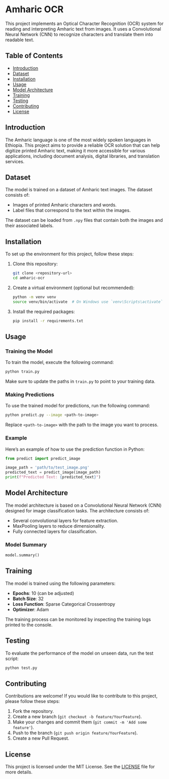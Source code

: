 # Amharic OCR

This project implements an Optical Character Recognition (OCR) system for reading and interpreting Amharic text from images. It uses a Convolutional Neural Network (CNN) to recognize characters and translate them into readable text.

## Table of Contents

- [Introduction](#introduction)
- [Dataset](#dataset)
- [Installation](#installation)
- [Usage](#usage)
- [Model Architecture](#model-architecture)
- [Training](#training)
- [Testing](#testing)
- [Contributing](#contributing)
- [License](#license)

## Introduction

The Amharic language is one of the most widely spoken languages in Ethiopia. This project aims to provide a reliable OCR solution that can help digitize printed Amharic text, making it more accessible for various applications, including document analysis, digital libraries, and translation services.

## Dataset

The model is trained on a dataset of Amharic text images. The dataset consists of:

- Images of printed Amharic characters and words.
- Label files that correspond to the text within the images.

The dataset can be loaded from `.npy` files that contain both the images and their associated labels.

## Installation

To set up the environment for this project, follow these steps:

1. Clone this repository:
   ```bash
   git clone <repository-url>
   cd amharic-ocr
   ```

2. Create a virtual environment (optional but recommended):
   ```bash
   python -m venv venv
   source venv/bin/activate  # On Windows use `venv\Scripts\activate`
   ```

3. Install the required packages:
   ```bash
   pip install -r requirements.txt
   ```

## Usage

### Training the Model

To train the model, execute the following command:
```bash
python train.py
```

Make sure to update the paths in `train.py` to point to your training data.

### Making Predictions

To use the trained model for predictions, run the following command:
```bash
python predict.py --image <path-to-image>
```

Replace `<path-to-image>` with the path to the image you want to process.

### Example

Here’s an example of how to use the prediction function in Python:
```python
from predict import predict_image

image_path = 'path/to/test_image.png'
predicted_text = predict_image(image_path)
print(f"Predicted Text: {predicted_text}")
```

## Model Architecture

The model architecture is based on a Convolutional Neural Network (CNN) designed for image classification tasks. The architecture consists of:

- Several convolutional layers for feature extraction.
- MaxPooling layers to reduce dimensionality.
- Fully connected layers for classification.

### Model Summary
```python
model.summary()
```

## Training

The model is trained using the following parameters:
- **Epochs**: 10 (can be adjusted)
- **Batch Size**: 32
- **Loss Function**: Sparse Categorical Crossentropy
- **Optimizer**: Adam

The training process can be monitored by inspecting the training logs printed to the console.

## Testing

To evaluate the performance of the model on unseen data, run the test script:
```bash
python test.py
```

## Contributing

Contributions are welcome! If you would like to contribute to this project, please follow these steps:

1. Fork the repository.
2. Create a new branch (`git checkout -b feature/YourFeature`).
3. Make your changes and commit them (`git commit -m 'Add some feature'`).
4. Push to the branch (`git push origin feature/YourFeature`).
5. Create a new Pull Request.

## License

This project is licensed under the MIT License. See the [LICENSE](LICENSE) file for more details.

